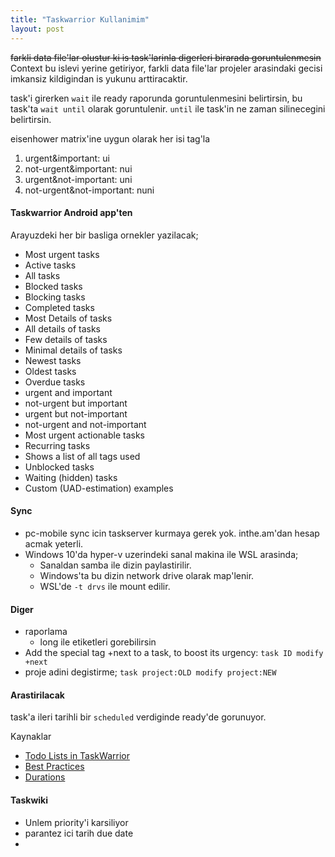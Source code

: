 ```yaml
---
title: "Taskwarrior Kullanimim"
layout: post
---
```


~~farkli data file'lar olustur ki is task'larinla digerleri birarada goruntulenmesin~~
Context bu islevi yerine getiriyor, farkli data file'lar projeler arasindaki
gecisi imkansiz kildigindan is yukunu arttiracaktir.

task'i girerken `wait` ile ready raporunda goruntulenmesini belirtirsin, bu
task'ta `wait until` olarak goruntulenir. `until` ile task'in ne zaman
silinecegini belirtirsin.


eisenhower matrix'ine uygun olarak her isi tag'la 
1) urgent&important: ui
2) not-urgent&important: nui
3) urgent&not-important: uni
4) not-urgent&not-important: nuni

#### Taskwarrior Android app'ten

Arayuzdeki her bir basliga ornekler yazilacak;

* Most urgent tasks
* Active tasks
* All tasks
* Blocked tasks
* Blocking tasks
* Completed tasks
* Most Details of tasks
* All details of tasks
* Few details of tasks
* Minimal details of tasks
* Newest tasks
* Oldest tasks
* Overdue tasks
* urgent and important
* not-urgent but important
* urgent but not-important
* not-urgent and not-important
* Most urgent actionable tasks
* Recurring tasks
* Shows a list of all tags used
* Unblocked tasks
* Waiting (hidden) tasks
* Custom (UAD-estimation) examples

#### Sync
* pc-mobile sync icin taskserver kurmaya gerek yok. inthe.am'dan hesap acmak
  yeterli.
* Windows 10'da hyper-v uzerindeki sanal makina ile WSL arasinda;
    - Sanaldan samba ile dizin paylastirilir. 
    - Windows'ta bu dizin network drive olarak map'lenir.
    - WSL'de `-t drvs` ile mount edilir.


#### Diger
* raporlama
  - long ile etiketleri gorebilirsin
* Add the special tag +next to a task, to boost its urgency:
  `task ID modify +next`
* proje adini degistirme;
`task project:OLD modify project:NEW`

#### Arastirilacak
task'a ileri tarihli bir `scheduled` verdiginde ready'de gorunuyor.


Kaynaklar
* [Todo Lists in TaskWarrior](https://docs.slackware.com/howtos:general_admin:taskwarrior)
* [Best Practices](https://taskwarrior.org/docs/best-practices.html)
* [Durations](https://taskwarrior.org/docs/durations.html)



#### Taskwiki
* Unlem priority'i karsiliyor
* parantez ici tarih due date
* 

